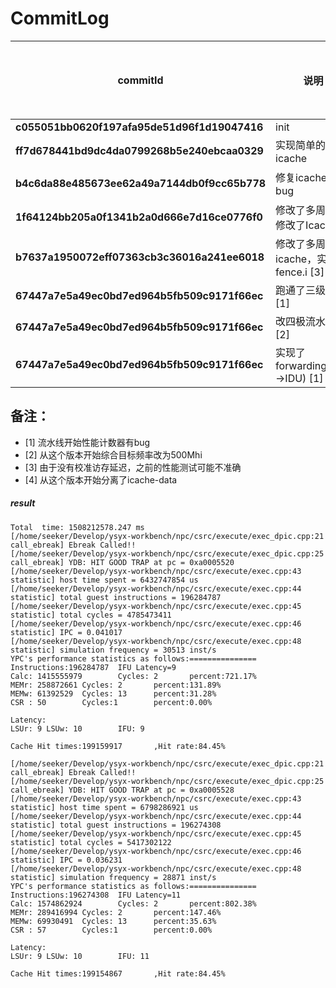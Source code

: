# CommitLog

| **commitId**                                 | **说明**           | **仿真周期数**  | **指令数**   | **IPC**   | **综合频率** | **综合面积** | **运算指令**  | **Cycles** | **内存读取** | **Cycles** | **内存写入** | **Cycles** | **LSU读取延迟** | **LSU写入延迟** | **IFU读取延迟** | **HitRate** |
|----------------------------------------------|------------------|------------|-----------|-----------|----------|----------|-----------|------------|----------|------------|----------|------------|-------------|-------------|-------------|-------------|
| **c055051bb0620f197afa95de51d96f1d19047416** | init             | 7208459652 | 196108707 | 0\.027205 | 475\.392 | 17211    | 172993425 | 27         | 15849520 | 115        | 7265759  | 87         | 87          | 59          | 25          |             |
| **ff7d678441bd9dc4da0799268b5e240ebcaa0329** | 实现简单的icache      | 7613729261 | 196106837 | 0\.025757 | 422\.316 | 28366    | 172992325 | 29         | 15848736 | 117        | 7265773  | 89         | 87          | 59          | 27          |             |
| **b4c6da88e485673ee62a49a7144db0f9cc65b778** | 修复icache的bug     | 4005225422 | 196237734 | 0\.048995 | 应该变化不大   |          | 173078869 | 9          | 15893195 | 107        | 7265667  | 81         | 87          | 59          | 9           | 0\.73       |
| **1f64124bb205a0f1341b2a0d666e7d16ce0776f0** | 修改了多周期，修改了Icache | 4765037701 | 196189030 | 0\.041173 | 669\.068 | 26429    | 173046860 | 13         | 15876364 | 113        | 7265803  | 90         | 87          | 59          | 9           | 0\.85       |
| **b7637a1950072eff07363cb3c36016a241ee6018** | 修改了多周期和icache，实现了fence.i [3] | 6168060613 | 196175206 | 0\.031805 | 742\.607 | 27001    | 173037808 | 13         | 15871573 | 177        | 7265822  | 134         | 149          | 101          | 10           | 0\.85       |
| **67447a7e5a49ec0bd7ed964b5fb509c9171f66ec** | 跑通了三级流水 [1] | 5,838,478,429 | 196,231,876 | 0\.033610 | 742\.607 | 27001    | 188593130 | 22         | 19317282 | 53        | 10615940  | 59         | 134          | 68          | 15           | 0\.87       |
| **67447a7e5a49ec0bd7ed964b5fb509c9171f66ec** | 改四极流水 [1] [2] | 5629588931 | 196251156 | 0\.034861 | 723\.578  | 29342    | 1904676812 | 2         | 290439431 | 2        | 84262384  | 11         | 9          | 8          | 14           | 0\.86      |
| **67447a7e5a49ec0bd7ed964b5fb509c9171f66ec** | 实现了forwarding(EXU->IDU) [1] [4]  | 4909433461 | 196262800 | 0\.039977 | 723\.578  | 29171-5724=23446    | 1517216626 | 2         | 296468815 | 2        | 61293882  | 13         | 8          | 10          | 10           | 0\.86      |

## 备注：
- [1] 流水线开始性能计数器有bug
- [2] 从这个版本开始综合目标频率改为500Mhi
- [3] 由于没有校准访存延迟，之前的性能测试可能不准确
- [4] 从这个版本开始分离了icache-data

##### result
```
Total  time: 1508212578.247 ms
[/home/seeker/Develop/ysyx-workbench/npc/csrc/execute/exec_dpic.cpp:21 call_ebreak] Ebreak Called!!
[/home/seeker/Develop/ysyx-workbench/npc/csrc/execute/exec_dpic.cpp:25 call_ebreak] YDB: HIT GOOD TRAP at pc = 0xa0005520
[/home/seeker/Develop/ysyx-workbench/npc/csrc/execute/exec.cpp:43 statistic] host time spent = 6432747854 us
[/home/seeker/Develop/ysyx-workbench/npc/csrc/execute/exec.cpp:44 statistic] total guest instructions = 196284787
[/home/seeker/Develop/ysyx-workbench/npc/csrc/execute/exec.cpp:45 statistic] total cycles = 4785473411
[/home/seeker/Develop/ysyx-workbench/npc/csrc/execute/exec.cpp:46 statistic] IPC = 0.041017
[/home/seeker/Develop/ysyx-workbench/npc/csrc/execute/exec.cpp:48 statistic] simulation frequency = 30513 inst/s
YPC's performance statistics as follows:===============
Instructions:196284787  IFU Latency=9
Calc: 1415555979        Cycles: 2       percent:721.17%
MEMr: 258872661 Cycles: 2       percent:131.89%
MEMw: 61392529  Cycles: 13      percent:31.28%
CSR : 50        Cycles:1        percent:0.00%

Latency:
LSUr: 9 LSUw: 10        IFU: 9

Cache Hit times:199159917       ,Hit rate:84.45%
```


```
[/home/seeker/Develop/ysyx-workbench/npc/csrc/execute/exec_dpic.cpp:21 call_ebreak] Ebreak Called!!
[/home/seeker/Develop/ysyx-workbench/npc/csrc/execute/exec_dpic.cpp:25 call_ebreak] YDB: HIT GOOD TRAP at pc = 0xa0005528
[/home/seeker/Develop/ysyx-workbench/npc/csrc/execute/exec.cpp:43 statistic] host time spent = 6798286921 us
[/home/seeker/Develop/ysyx-workbench/npc/csrc/execute/exec.cpp:44 statistic] total guest instructions = 196274308
[/home/seeker/Develop/ysyx-workbench/npc/csrc/execute/exec.cpp:45 statistic] total cycles = 5417302122
[/home/seeker/Develop/ysyx-workbench/npc/csrc/execute/exec.cpp:46 statistic] IPC = 0.036231
[/home/seeker/Develop/ysyx-workbench/npc/csrc/execute/exec.cpp:48 statistic] simulation frequency = 28871 inst/s
YPC's performance statistics as follows:===============
Instructions:196274308  IFU Latency=11
Calc: 1574862924        Cycles: 2       percent:802.38%
MEMr: 289416994 Cycles: 2       percent:147.46%
MEMw: 69930491  Cycles: 13      percent:35.63%
CSR : 57        Cycles:1        percent:0.00%

Latency:
LSUr: 9 LSUw: 10        IFU: 11

Cache Hit times:199154867       ,Hit rate:84.45%

```